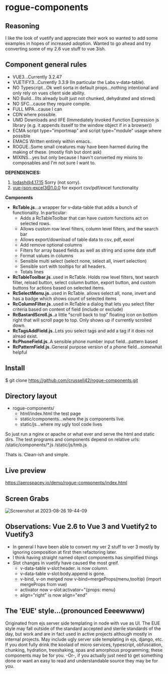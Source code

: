 # rogue-components

## Reasoning
I like the look of vuetify and appreciate their work so wanted to add some examples in hopes of increased adoption.
Wanted to go ahead and try converting some of my 2.6 vue stuff to vue 3ish. 

## Component general rules
* VUE3...Currently 3.2.47
* VUETIFY3...Currently 3.3.9 (In particular the Labs v-data-table).
* NO Typescript...Ok well sorta in default props...nothing intentional and only rely on vues client side ability.
* NO Build...(Its already built just not chunked, dehydrated and stirred)
* NO SFC...cause they require compile.
* FULL MPA...cause I can
* CDN where possible.
* UMD Downloads and IIFE (Immediately Invoked Function Expression js library (e.g. it appends itsself to the window object if in a browser)) 
* ECMA script type="importmap" and script type="module" usage where possible
* EMACS Written entirely within emacs.
* ROGUE..Some small creatures may have been harmed during the making of these. (mostly fish but dont ask)
* MIXINS...yes but only because I havn't converted my mixins to composables and I'm not sure I want to.

**DEPENDENCIES:**
  1. lodash@4.17.15 Sorry (not sorry).
  2. vue-json-excel3@1.0.0 for export csv/pdf/excel functionality

**Components**
* **RcTable.js**...a wrapper for v-data-table that adds a bunch of functionality. In particular:
  * Adds a RcTableToolbar that can have custom functions act on selected rows.
  * Allows custom row level filters, column level filters, and the search bar
  * Allows export/download of table data to csv, pdf, excel
  * Add remove optional columns
  * Filters for array based fields as well as string and some date stuff
  * Format values in columns
  * Sensible multi select (select none, select all, invert selection)
  * Sensible sort with tooltips for all headers.
  * Totals lines
* **RcTableToolbar.js**..used in RcTable. Holds row level filters, text search filter, reload button, select column button, export button, and custom buttons for actions based on selected items.
* **RcSelectMenu.js**..used in RcTable. allows select all, none, invert and has a badge which shows count of selected items
* **RcColumnFilter.js**..used in RcTable a dialog that lets you select filter criteria based on content of field (include or exclude)
* **RcBastardScroll.js**..a little "scroll back to top" floating icon on bottom right that will scroll page to top. Only shows up if currently scrolled down.
* **RcTagsAddField.js**..Lets you select tags and add a tag if it does not alread exist.
* **RcPhoneField.js**..A sensible phone number input field...pattern based
* **RcPatternField.js**..General purpose version of a phone field...somewhat helpful

## Install
$ git clone https://github.com/crussell42/rogue-components.git

## Directory layout
* rogue-components/
    * html/index.html the test page
    * static/components...where the js components live.
    * static/js...where my ugly tool code lives

So just run a nginx or apache or what ever and serve the html and static dirs.
The test programs and components depend on relative urls:
/static/components/*.js
/static/js/tmb.js

Thats is. Clean-ish and simple.

## Live preview
https://aerospacey.io/demo/rogue-components/index.html

## Screen Grabs


![Screenshot at 2023-08-26 19-44-09](https://github.com/crussell42/rogue-components/assets/6598114/afe0a97b-769a-4db3-927c-4f08784ecea8)


## Observations: Vue 2.6 to Vue 3 and Vuetify2 to Vuetify3
* In general I have been able to convert my ver 2 stuff to ver 3 mostly by ignoring composition at first then refactoring later.
* I think having straight named object components has simplified things 
* Slot changes in vuetify have caused the most greif.
  * v-data-table v-slot:header.<keyName> is now column.<keyName>
  * v-data-table v-slot:body.append is gone.
  * v-bind, v-on merged now v-bind=mergeProps(menu,tooltip) (import mergeProps from vue)
  * activator now v-slot:activator="{props: menu}
  * align="right" is now align="end"

## The 'EUE' style...(pronounced Eeeewwww)
Originated from ejs server side templating in node with vue as UI. The EUE style may fall outside of the standard accepted and sterile standards of the day, but work and are in fact used in active projects although mostly in internal projects. May include ugly server side templating in ejs, django, etc.
If you dont fully drink the koolaid of micro services, typescript, obfuscation, chunking, hydration, treeshaking, spas and amorphous programming; these components may be for you.  -Or-, if you actually just need to get something done or want an easy to read and understandable source they may be for you.



